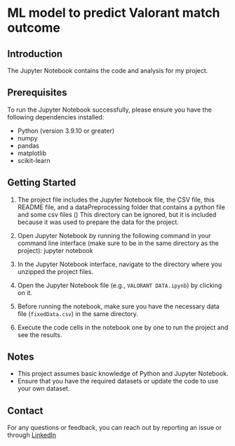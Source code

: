 # ML model to predict Valorant match outcome

## Introduction
The Jupyter Notebook contains the code and analysis for my project. 

## Prerequisites
To run the Jupyter Notebook successfully, please ensure you have the following dependencies installed:

- Python (version 3.9.10 or greater)
- numpy
- pandas
- matplotlib
- scikit-learn

## Getting Started
1. The project file includes the Jupyter Notebook file, the CSV file, this README file, and a dataPreprocessing folder that contains a python file and some csv files () This directory can be ignored, but it is included because it was used to prepare the data for the project.
2. Open Jupyter Notebook by running the following command in your command line interface (make sure to be in the same directory as the project):
	jupyter notebook

3. In the Jupyter Notebook interface, navigate to the directory where you unzipped the project files.
4. Open the Jupyter Notebook file (e.g., `VALORANT DATA.ipynb`) by clicking on it.
5. Before running the notebook, make sure you have the necessary data file (`fixedData.csv`) in the same directory.
6. Execute the code cells in the notebook one by one to run the project and see the results.

## Notes
- This project assumes basic knowledge of Python and Jupyter Notebook.
- Ensure that you have the required datasets or update the code to use your own dataset.

## Contact

For any questions or feedback, you can reach out by reporting an issue or through [LinkedIn](https://www.linkedin.com/in/johnny-casares7/)
